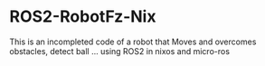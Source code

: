 # ROS2-RobotFz-Nix
This is an incompleted code of a robot that Moves and overcomes obstacles, detect ball ... using ROS2 in nixos and micro-ros
